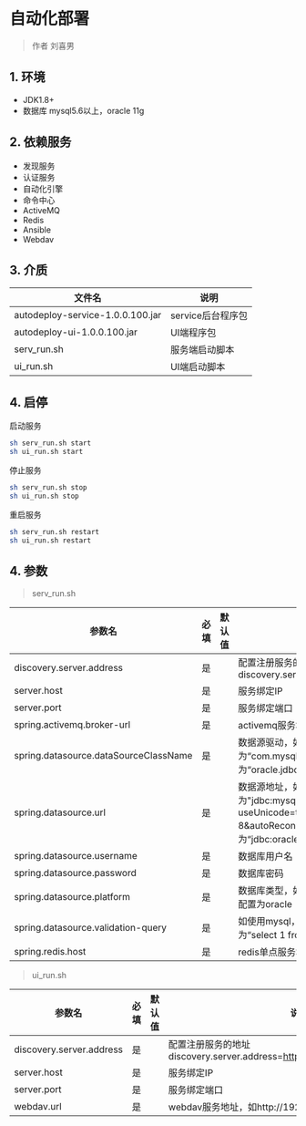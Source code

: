 # 自动化部署

> 作者 刘喜男

## 1. 环境

- JDK1.8+
- 数据库 mysql5.6以上，oracle 11g

## 2. 依赖服务

- 发现服务
- 认证服务
- 自动化引擎
- 命令中心
- ActiveMQ
- Redis
- Ansible
- Webdav

## 3. 介质

| 文件名                           | 说明              |
| -------------------------------- | ----------------- |
| autodeploy-service-1.0.0.100.jar | service后台程序包 |
| autodeploy-ui-1.0.0.100.jar      | UI端程序包        |
| serv_run.sh                      | 服务端启动脚本    |
| ui_run.sh                        | UI端启动脚本      |

## 4. 启停

启动服务

```bash
sh serv_run.sh start
sh ui_run.sh start
```

停止服务

```bash
sh serv_run.sh stop
sh ui_run.sh stop
```

 重启服务

```bash
sh serv_run.sh restart
sh ui_run.sh restart
```

## 4. 参数

> serv_run.sh

| 参数名                                | 必填 | 默认值 | 说明                                                         |
| ------------------------------------- | ---- | ------ | ------------------------------------------------------------ |
| discovery.server.address              | 是   |        | 配置注册服务的地址 discovery.server.address=https://192.168.0.1:8761/eureka/ |
| server.host                           | 是   |        | 服务绑定IP                                                   |
| server.port                           | 是   |        | 服务绑定端口                                                 |
| spring.activemq.broker-url            | 是   |        | activemq服务地址，如：“tcp://192.168.55.46:61616”            |
| spring.datasource.dataSourceClassName | 是   |        | 数据源驱动，如使用mysql，则配置为“com.mysql.jdbc.Driver”，如使用oracle，则配置为“oracle.jdbc.driver.OracleDriver” |
| spring.datasource.url                 | 是   |        | 数据源地址，如使用mysql，则配置为"jdbc:mysql://192.168.55.50:3306/autodeploy?useUnicode=true&amp;characterEncoding=utf-8&autoReconnect=true"；如使用oracle，则配置为“jdbc:oracle:thin:@127.0.0.1:1521:bomc” |
| spring.datasource.username            | 是   |        | 数据库用户名                                                 |
| spring.datasource.password            | 是   |        | 数据库密码                                                   |
| spring.datasource.platform            | 是   |        | 数据库类型，如使用mysql，则配置为mysql；如使用oralce，则配置为oracle |
| spring.datasource.validation-query    | 是   |        | 如使用mysql，则配置为“select 1”；如使用oralce，则配置为“select 1 from dual” |
| spring.redis.host                     | 是   |        | redis单点服务地址ip                                          |

> ui_run.sh

| 参数名                   | 必填 | 默认值 | 说明                                                         |
| ------------------------ | ---- | ------ | ------------------------------------------------------------ |
| discovery.server.address | 是   |        | 配置注册服务的地址 discovery.server.address=https://192.168.0.1:8761/eureka/ |
| server.host              | 是   |        | 服务绑定IP                                                   |
| server.port              | 是   |        | 服务绑定端口                                                 |
| webdav.url               | 是   |        | webdav服务地址，如http://192.168.55.230                      |

